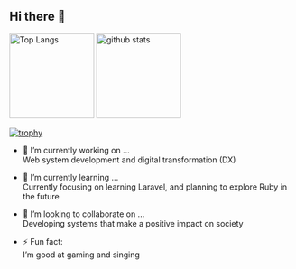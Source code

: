 ## Hi there 👋
<p align="left"> 
  <!-- Top Langs：組織/コラボ/フォーク含める + 6hキャッシュ + vで確実に更新 -->
  <img
    alt="Top Langs" height="150px"
    src="https://kentarok1mura-stats.vercel.app/api/top-langs?username=KentaroK1mura&layout=compact&theme=onedark&role=owner,collaborator,organization_member&include_forks=true&cache_seconds=21600&v=3"
  />
  <!-- Stats：Private含む + 6hキャッシュ + vで確実に更新 -->
  <img
    alt="github stats" height="150px"
    src="https://kentarok1mura-stats.vercel.app/api?username=KentaroK1mura&theme=onedark&show_icons=true&count_private=true&cache_seconds=21600&v=3"
  />
</p>

[![trophy](https://github-profile-trophy.vercel.app/?username=KentaroK1mura&theme=onedark&column=7)](https://github.com/ryo-ma/github-profile-trophy)

- 🔭 I’m currently working on ...  
  Web system development and digital transformation (DX)

- 🌱 I’m currently learning ...  
  Currently focusing on learning Laravel, and planning to explore Ruby in the future

- 👯 I’m looking to collaborate on ...  
  Developing systems that make a positive impact on society

- ⚡ Fun fact:  
  I’m good at gaming and singing
